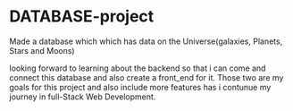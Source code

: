 # DATABASE-project
Made a database which which has data on the Universe(galaxies, Planets, Stars and Moons)

looking forward to learning about the backend so that i can come and connect this database and also create a front_end for it.
Those two are my goals for this project and also include more features has i contunue my journey in full-Stack Web Development.
